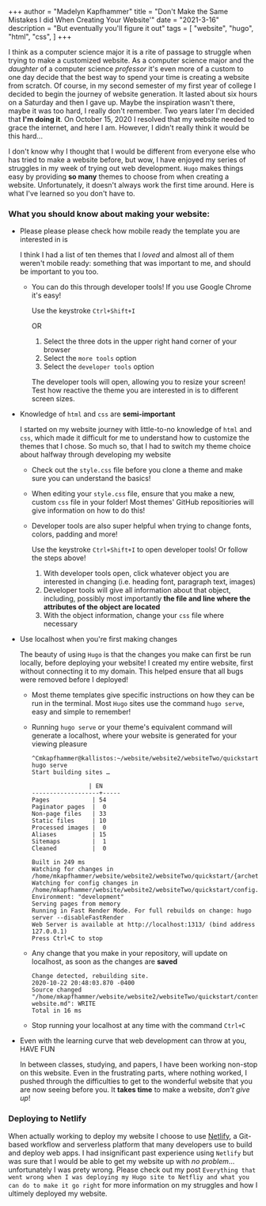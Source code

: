 +++
author = "Madelyn Kapfhammer"
title = "Don't Make the Same Mistakes I did When Creating Your Website'"
date = "2021-3-16"
description = "But eventually you'll figure it out"
tags = [
"website",
"hugo",
"html",
"css",
]
+++

I think as a computer science major it is a rite of passage to struggle when trying to make a customized website. As a computer science major and the _daughter_ of a computer science _professor_ it's even more of a custom to one day decide that the best way to spend your time is creating a website from scratch. Of course, in my second semester of my first year of college I decided to begin the journey of website generation. It lasted about six hours on a Saturday and then I gave up. Maybe the inspiration wasn't there, maybe it was too hard, I really don't remember. Two years later I'm decided that **I'm doing it**. On October 15, 2020 I resolved that my website needed to grace the internet, and here I am. However, I didn't really think it would be this hard...

I don't know why I thought that I would be different from everyone else who has tried to make a website before, but wow, I have enjoyed my series of struggles in my week of trying out web development. `Hugo` makes things easy by providing **so many** themes to choose from when creating a website. Unfortunately, it doesn't always work the first time around. Here is what I've learned so you don't have to.

### What you should know about making your website:

- Please please please check how mobile ready the template you are interested in is

  I think I had a list of ten themes that I _loved_ and almost all of them weren't mobile ready: something that was important to me, and should be important to you too.

  - You can do this through developer tools! If you use Google Chrome it's easy!

    Use the keystroke `Ctrl+Shift+I`

    OR

    1. Select the three dots in the upper right hand corner of your browser
    2. Select the `more tools` option
    3. Select the `developer tools` option

    The developer tools will open, allowing you to resize your screen! Test how reactive the theme you are interested in is to different screen sizes.
- Knowledge of `html` and `css` are __semi-important__

  I started on my website journey with little-to-no knowledge of `html` and `css`, which made it difficult for me to understand how to customize the themes that I chose. So much so, that I had to switch my theme choice about halfway through developing my website

  - Check out the `style.css` file before you clone a theme and make sure you can understand the basics!
  - When editing your `style.css` file, ensure that you make a new, custom `css` file in your folder! Most themes' GitHub repositiories will give information on how to do this!
  - Developer tools are also super helpful when trying to change fonts, colors, padding and more!

    Use the keystroke `Ctrl+Shift+I` to open developer tools! Or follow the steps above!

    1. With developer tools open, click whatever object you are interested in changing (i.e. heading font, paragraph text, images)
    2. Developer tools will give all information about that object, including, possibly most importantly **the file and line where the attributes of the object are located**
    3. With the object information, change your `css` file where necessary
- Use localhost when you're first making changes

  The beauty of using `Hugo` is that the changes you make can first be run locally, before deploying your website! I created my entire website, first without connecting it to my domain. This helped ensure that all bugs were removed before I deployed!

  - Most theme templates give specific instructions on how they can be run in the terminal. Most `Hugo` sites use the command `hugo serve`, easy and simple to remember!
  - Running `hugo serve` or your theme's equivalent command will generate a localhost, where your website is generated for your viewing pleasure

    ```
    ^Cmkapfhammer@kallistos:~/website/website2/websiteTwo/quickstart$ hugo serve
    Start building sites …

                    | EN  
    -------------------+-----
    Pages            | 54  
    Paginator pages  |  0  
    Non-page files   | 33  
    Static files     | 10  
    Processed images |  0  
    Aliases          | 15  
    Sitemaps         |  1  
    Cleaned          |  0  

    Built in 249 ms
    Watching for changes in /home/mkapfhammer/website/website2/websiteTwo/quickstart/{archetypes,assets,content,data,layouts,static,themes}
    Watching for config changes in /home/mkapfhammer/website/website2/websiteTwo/quickstart/config.toml
    Environment: "development"
    Serving pages from memory
    Running in Fast Render Mode. For full rebuilds on change: hugo server --disableFastRender
    Web Server is available at http://localhost:1313/ (bind address 127.0.0.1)
    Press Ctrl+C to stop
    ```
  - Any change that you make in your repository, will update on localhost, as soon as the changes are **saved**

    ```
    Change detected, rebuilding site.
    2020-10-22 20:48:03.870 -0400
    Source changed "/home/mkapfhammer/website/website2/websiteTwo/quickstart/content/post/making-website.md": WRITE
    Total in 16 ms
    ```
  - Stop running your localhost at any time with the command `Ctrl+C`
- Even with the learning curve that web development can throw at you, HAVE FUN

  In between classes, studying, and papers, I have been working non-stop on this website. Even in the frustrating parts, where nothing worked, I pushed through the difficulties to get to the wonderful website that you are now seeing before you. It **takes time** to make a website, _don't give up_!

### Deploying to Netlify

When actually working to deploy my website I choose to use [Netlify](https://www.netlify.com/), a Git-based workflow and serverless platform that many developers use to build and deploy web apps. I had insignificant past experience using `Netlify` but was sure that I would be able to get my website up with _no problem_... unfortunately I was prety wrong. Please check out my post `Everything that went wrong when I was deploying my Hugo site to Netfliy and what you can do to make it go right` for more information on my struggles and how I ultimely deployed my website.
